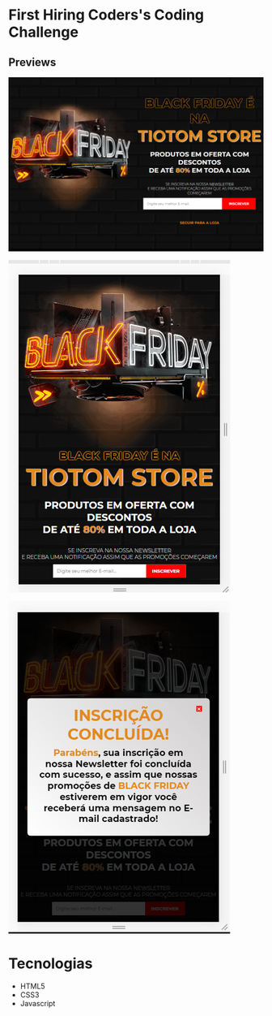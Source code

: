 
# First Hiring Coders's Coding Challenge

## Previews

![preview 01](./assets/img/preview1.png)

![preview 02](./assets/img/preview2.png)

![preview 03](./assets/img/preview3.png)

# Tecnologias

- HTML5
- CSS3
- Javascript